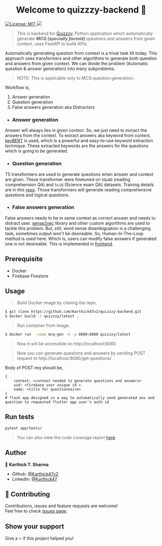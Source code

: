 <h1 align="center">Welcome to quizzzy-backend 👋</h1>
<p>
  <a href="#" target="_blank">
    <img alt="License: MIT" src="https://img.shields.io/badge/License-MIT-yellow.svg" />
  </a>
  <a href="https://codecov.io/gh/Karthick47v2/quizzzy-backend" > 
    <img src="https://codecov.io/gh/Karthick47v2/quizzzy-backend/branch/main/graph/badge.svg?token=YfdXXboTdc"/> 
 </a>
</p>

> This is backend for [Quizzzy](https://github.com/Karthick47v2/quizzzy/), Python application which automatically generate **_MCQ (specially factoid)_** questions and answers from given context, uses FastAPI to build APIs.

Automatically generating question from context is a trival task till today. This approach uses transformers and other algorithms to generate both question and answers from given context. We can divide the problem (Automatic question & answer generation) into many subproblems.

> NOTE: This is applicable only to MCQ question generation.

Workflow is,

1. Answer generation
2. Question generation
3. False answers generation aka Distractors

- ### Answer generation

Answer will always lies in given context. So, we just need to extract the answers from the context. To extract answers aka keyword from context, [keyBERT](https://github.com/MaartenGr/KeyBERT) is used, which is a powerful and easy-to-use keyword extraction technique. These extracted keywords are the answers for the questions which is going to be generated.

- ### Question generation

T5 transformers are used to generate questions when answer and context are given. These transformer were finetuned on `SQuAD` (reading comprehension QA) and `SciQ` (Science exam QA) datasets. Training details are in this [repo](https://github.com/Karthick47v2/question-generator). Those transformers will generate reading comprehensive questions and logical questions.

- ### False answers generation

False answers needs to be in same context as correct answer and needs to distract user. [sense2vec](https://github.com/explosion/sense2vec) library and other custom algorithms are used to tackle this problem. But, still, word sense disambiguation is a challenging task, sometimes output won't be desireable. So, Human-In-The-Loop method is used here. Which is, users can modify false answers if generated one is not desireable. This is implemented in [frontend](https://github.com/Karthick47v2/quizzzy/).

## Prerequisite

- Docker
- Firebase Firestore

## Usage

> Build Docker image by cloning the repo.

```sh
$ git clone https://github.com/Karthick47v2/quizzzy-backend.git
$ docker build -t quizzzy/latest .
```

> Run container from image.

```sh
$ docker run --name mcq-gen -d -p 8080:8080 quizzzy/latest
```

> Now it will be accessible on http://localhost:8080

> Now you can generate questions and answers by sending POST request to http://localhost:8080/get-questions/

Body of POST req should be,

```
{
    context: <context needed to generate questions and answers>
    uid: <firebase user unique id >
    name: <title for questionnaire>
}
# flask app designed in a way to automatically send generated ans and question to requested flutter app user's auth id
```

## Run tests

```sh
pytest app/tests/
```

> You can also view the code coverage report [here](https://app.codecov.io/gh/Karthick47v2/quizzzy-backend)

## Author

👤 **Karthick T. Sharma**

- Github: [@Karthick47v2](https://github.com/Karthick47v2)
- LinkedIn: [@Karthick47](https://linkedin.com/in/Karthick47)

## 🤝 Contributing

Contributions, issues and feature requests are welcome!<br />Feel free to check [issues page](https://github.com/Karthick47v2/quizzzy-backend/issues).

## Show your support

Give a ⭐️ if this project helped you!
